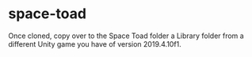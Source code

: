 # space-toad

Once cloned, copy over to the Space Toad folder a Library folder from a different Unity game you have of version 2019.4.10f1.
